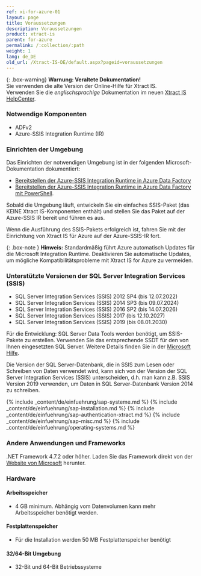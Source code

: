 ```yaml
---
ref: xi-for-azure-01
layout: page
title: Voraussetzungen
description: Voraussetzungen
product: xtract-is
parent: for-azure
permalink: /:collection/:path
weight: 1
lang: de_DE
old_url: /Xtract-IS-DE/default.aspx?pageid=voraussetzungen
---
```


{: .box-warning}
**Warnung: Veraltete Dokumentation!** <br>
Sie verwenden die alte Version der Online-Hilfe für Xtract IS.<br>
Verwenden Sie die *englischsprachige* Dokumentation im neuen [Xtract IS HelpCenter](https://helpcenter.theobald-software.com/xtract-is/xtract-is-for-azure/introduction/).


### Notwendige Komponenten
- ADFv2
- Azure-SSIS Integration Runtime (IR)

### Einrichten der Umgebung

Das Einrichten der notwendigen Umgebung ist in der folgenden Microsoft-Dokumentation dokumentiert:

- [Bereitstellen der Azure-SSIS Integration Runtime in Azure Data Factory](https://docs.microsoft.com/de-de/azure/data-factory/tutorial-deploy-ssis-packages-azure)
- [Bereitstellen der Azure-SSIS Integration Runtime in Azure Data Factory mit PowerShell](https://docs.microsoft.com/de-de/azure/data-factory/tutorial-deploy-ssis-packages-azure-powershell).

Sobald die Umgebung läuft, entwickeln Sie ein einfaches SSIS-Paket (das KEINE Xtract IS-Komponenten enthält) und stellen Sie das Paket auf der Azure-SSIS IR bereit und führen es aus.

Wenn die Ausführung des SSIS-Pakets erfolgreich ist, fahren Sie mit der Einrichtung von Xtract IS für Azure auf der Azure-SSIS-IR fort. 

{: .box-note }
**Hinweis:** Standardmäßig führt Azure automatisch Updates für die Microsoft Integration Runtime. Deaktivieren Sie automatische Updates, um mögliche Kompatibilitätsprobleme mit Xtract IS for Azure zu vermeiden. 

### Unterstützte Versionen der SQL Server Integration Services (SSIS)
 	
- SQL Server Integration Services (SSIS) 2012 SP4 (bis 12.07.2022)
- SQL Server Integration Services (SSIS) 2014 SP3 (bis 09.07.2024)
- SQL Server Integration Services (SSIS) 2016 SP2 (bis 14.07.2026)
- SQL Server Integration Services (SSIS) 2017 (bis 12.10.2027)
- SQL Server Integration Services (SSIS) 2019 (bis 08.01.2030)

Für die Entwicklung: SQL Server Data Tools werden benötigt, um SSIS-Pakete zu erstellen. Verwenden Sie das entsprechende SSDT für den von Ihnen eingesetzten SQL Server. Weitere Details finden Sie in der [Microsoft Hilfe](https://docs.microsoft.com/en-us/sql/ssdt/download-sql-server-data-tools-ssdt?view=sql-server-ver15).

Die Version der SQL Server-Datenbank, die in SSIS zum Lesen oder Schreiben von Daten verwendet wird, kann sich von der Version der SQL Server Integration Services (SSIS) unterscheiden, d.h. man kann z.B. SSIS Version 2019 verwenden, um Daten in SQL Server-Datenbank Version 2014 zu schreiben.

{% include _content/de/einfuehrung/sap-systeme.md %} 
{% include _content/de/einfuehrung/sap-installation.md %} 
{% include _content/de/einfuehrung/sap-authentication-xtract.md %}
{% include _content/de/einfuehrung/sap-misc.md %}
{% include _content/de/einfuehrung/operating-systems.md %}

### Andere Anwendungen und Frameworks
 	
.NET Framework 4.7.2 oder höher. Laden Sie das Framework direkt von der [Website von Microsoft](https://support.microsoft.com/en-us/help/4054530/microsoft-net-framework-4-7-2-offline-installer-for-windows) herunter.

### Hardware

#### Arbeitsspeicher
 	
- 4 GB minimum. Abhängig vom Datenvolumen kann mehr Arbeitsspeicher benötigt werden.

#### Festplattenspeicher
 	
- Für die Installation werden 50 MB Festplattenspeicher benötigt

#### 32/64-Bit Umgebung
 	
- 32-Bit und 64-Bit Betriebssysteme

